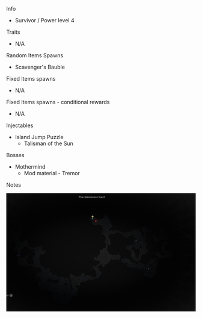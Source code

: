 Info

- Survivor / Power level 4

Traits

- N/A

Random Items Spawns

- Scavenger's Bauble

Fixed Items spawns

- N/A

Fixed Items spawns - conditional rewards

- N/A

Injectables

- Island Jump Puzzle
  - Talisman of the Sun

Bosses

- Mothermind
  - Mod material - Tremor

Notes

>

![](info/mini-map.png)
